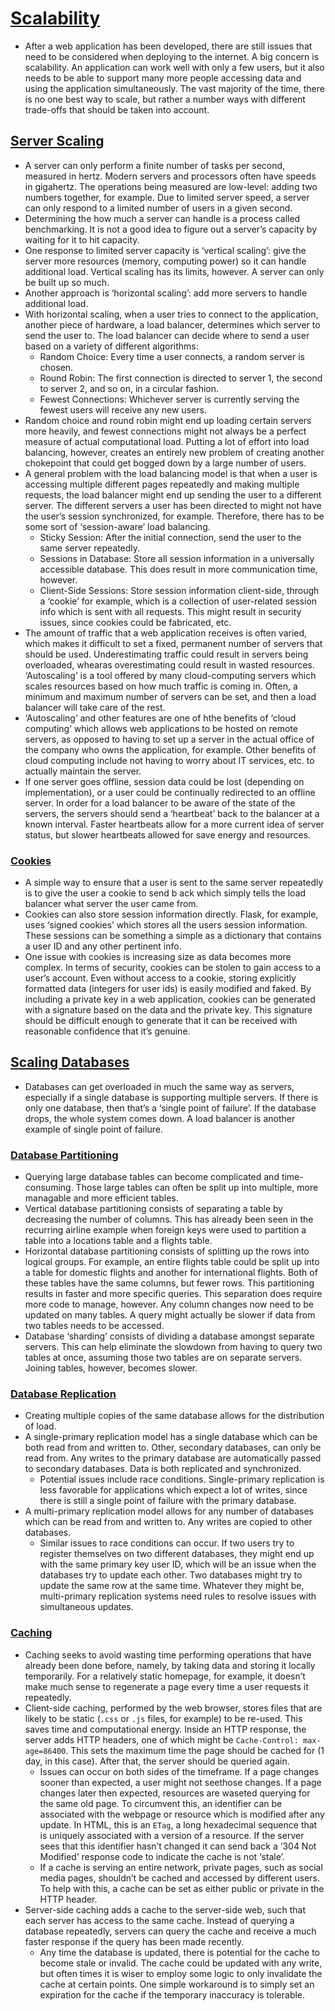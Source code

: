 # [Scalability](https://cs50.harvard.edu/web/notes/10/#scalability)

-   After a web application has been developed, there are still issues that need to be considered when deploying to the internet. A big concern is scalability. An application can work well with only a few users, but it also needs to be able to support many more people accessing data and using the application simultaneously. The vast majority of the time, there is no one best way to scale, but rather a number ways with different trade-offs that should be taken into account.

## [Server Scaling](https://cs50.harvard.edu/web/notes/10/#server-scaling)

-   A server can only perform a finite number of tasks per second, measured in hertz. Modern servers and processors often have speeds in gigahertz. The operations being measured are low-level: adding two numbers together, for example. Due to limited server speed, a server can only respond to a limited number of users in a given second.
-   Determining the how much a server can handle is a process called benchmarking. It is not a good idea to figure out a server’s capacity by waiting for it to hit capacity.
-   One response to limited server capacity is ‘vertical scaling’: give the server more resources (memory, computing power) so it can handle additional load. Vertical scaling has its limits, however. A server can only be built up so much.
-   Another approach is ‘horizontal scaling’: add more servers to handle additional load.
-   With horizontal scaling, when a user tries to connect to the application, another piece of hardware, a load balancer, determines which server to send the user to. The load balancer can decide where to send a user based on a variety of different algorithms:
    -   Random Choice: Every time a user connects, a random server is chosen.
    -   Round Robin: The first connection is directed to server 1, the second to server 2, and so on, in a circular fashion.
    -   Fewest Connections: Whichever server is currently serving the fewest users will receive any new users.
-   Random choice and round robin might end up loading certain servers more heavily, and fewest connections might not always be a perfect measure of actual computational load. Putting a lot of effort into load balancing, however, creates an entirely new problem of creating another chokepoint that could get bogged down by a large number of users.
-   A general problem with the load balancing model is that when a user is accessing multiple different pages repeatedly and making multiple requests, the load balancer might end up sending the user to a different server. The different servers a user has been directed to might not have the user’s session synchronized, for example. Therefore, there has to be some sort of ‘session-aware’ load balancing.
    -   Sticky Session: After the initial connection, send the user to the same server repeatedly.
    -   Sessions in Database: Store all session information in a universally accessible database. This does result in more communication time, however.
    -   Client-Side Sessions: Store session information client-side, through a ‘cookie’ for example, which is a collection of user-related session info which is sent with all requests. This might result in security issues, since cookies could be fabricated, etc.
-   The amount of traffic that a web application receives is often varied, which makes it difficult to set a fixed, permanent number of servers that should be used. Underestimating traffic could result in servers being overloaded, whearas overestimating could result in wasted resources. ‘Autoscaling’ is a tool offered by many cloud-computing servers which scales resources based on how much traffic is coming in. Often, a minimum and maximum number of servers can be set, and then a load balancer will take care of the rest.
-   ‘Autoscaling’ and other features are one of hthe benefits of ‘cloud computing’ which allows web applications to be hosted on remote servers, as opposed to having to set up a server in the actual office of the company who owns the application, for example. Other benefits of cloud computing include not having to worry about IT services, etc. to actually maintain the server.
-   If one server goes offline, session data could be lost (depending on implementation), or a user could be continually redirected to an offline server. In order for a load balancer to be aware of the state of the servers, the servers should send a ‘heartbeat’ back to the balancer at a known interval. Faster heartbeats allow for a more current idea of server status, but slower heartbeats allowed for save energy and resources.

### [Cookies](https://cs50.harvard.edu/web/notes/10/#cookies)

-   A simple way to ensure that a user is sent to the same server repeatedly is to give the user a cookie to send b ack which simply tells the load balancer what server the user came from.
-   Cookies can also store session information directly. Flask, for example, uses ‘signed cookies’ which stores all the users session information. These sessions can be something a simple as a dictionary that contains a user ID and any other pertinent info.
-   One issue with cookies is increasing size as data becomes more complex. In terms of security, cookies can be stolen to gain access to a user’s account. Even without access to a cookie, storing explicitly formatted data (integers for user ids) is easily modified and faked. By including a private key in a web application, cookies can be generated with a signature based on the data and the private key. This signature should be difficult enough to generate that it can be received with reasonable confidence that it’s genuine.

## [Scaling Databases](https://cs50.harvard.edu/web/notes/10/#scaling-databases)

-   Databases can get overloaded in much the same way as servers, especially if a single database is supporting multiple servers. If there is only one database, then that’s a ‘single point of failure’. If the database drops, the whole system comes down. A load balancer is another example of single point of failure.

### [Database Partitioning](https://cs50.harvard.edu/web/notes/10/#database-partitioning)

-   Querying large database tables can become complicated and time-consuming. Those large tables can often be split up into multiple, more managable and more efficient tables.
-   Vertical database partitioning consists of separating a table by decreasing the number of columns. This has already been seen in the recurring airline example when foreign keys were used to partition a table into a locations table and a flights table.
-   Horizontal database partitioning consists of splitting up the rows into logical groups. For example, an entire flights table could be split up into a table for domestic flights and another for international flights. Both of these tables have the same columns, but fewer rows. This partitioning results in faster and more specific queries. This separation does require more code to manage, however. Any column changes now need to be updated on many tables. A query might actually be slower if data from two tables needs to be accessed.
-   Database ‘sharding’ consists of dividing a database amongst separate servers. This can help eliminate the slowdown from having to query two tables at once, assuming those two tables are on separate servers. Joining tables, however, becomes slower.

### [Database Replication](https://cs50.harvard.edu/web/notes/10/#database-replication)

-   Creating multiple copies of the same database allows for the distribution of load.
-   A single-primary replication model has a single database which can be both read from and written to. Other, secondary databases, can only be read from. Any writes to the primary database are automatically passed to secondary databases. Data is both replicated and synchronized.
    -   Potential issues include race conditions. Single-primary replication is less favorable for applications which expect a lot of writes, since there is still a single point of failure with the primary database.
-   A multi-primary replication model allows for any number of databases which can be read from and written to. Any writes are copied to other databases.
    -   Similar issues to race conditions can occur. If two users try to register themselves on two different databases, they might end up with the same primary key user ID, which will be an issue when the databases try to update each other. Two databases might try to update the same row at the same time. Whatever they might be, multi-primary replication systems need rules to resolve issues with simultaneous updates.

### [Caching](https://cs50.harvard.edu/web/notes/10/#caching)

-   Caching seeks to avoid wasting time performing operations that have already been done before, namely, by taking data and storing it locally temporarily. For a relatively static homepage, for example, it doesn’t make much sense to regenerate a page every time a user requests it repeatedly.
-   Client-side caching, performed by the web browser, stores files that are likely to be static (`.css` or `.js` files, for example) to be re-used. This saves time and computational energy. Inside an HTTP response, the server adds HTTP headers, one of which might be `Cache-Control: max-age=86400`. This sets the maximum time the page should be cached for (1 day, in this case). After that, the server should be queried again.
    -   Issues can occur on both sides of the timeframe. If a page changes sooner than expected, a user might not seethose changes. If a page changes later then expected, resources are waseted querying for the same old page. To circumvent this, an identifier can be associated with the webpage or resource which is modified after any update. In HTML, this is an `ETag`, a long hexadecimal sequence that is uniquely associated with a version of a resource. If the server sees that this identifier hasn’t changed it can send back a ‘304 Not Modified’ response code to indicate the cache is not ‘stale’.
    -   If a cache is serving an entire network, private pages, such as social media pages, shouldn’t be cached and accessed by different users. To help with this, a cache can be set as either public or private in the HTTP header.
-   Server-side caching adds a cache to the server-side web, such that each server has access to the same cache. Instead of querying a database repeatedly, servers can query the cache and receive a much faster response if the query has been made recently.
    -   Any time the database is updated, there is potential for the cache to become stale or invalid. The cache could be updated with any write, but often times it is wiser to employ some logic to only invalidate the cache at certain points. One simple workaround is to simply set an expiration for the cache if the temporary inaccuracy is tolerable.
